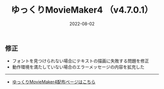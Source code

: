 ﻿---
title: ゆっくりMovieMaker4  （v4.7.0.1）
date: 2022-08-02
tags: [YMM4,お知らせ]
---
## 修正
- フォントを見つけられない場合にテキストの描画に失敗する問題を修正
- 動作環境を満たしていない場合のエラーメッセージの内容を拡充した

---

- [ゆっくりMovieMaker4配布ページはこちら](../index.md)